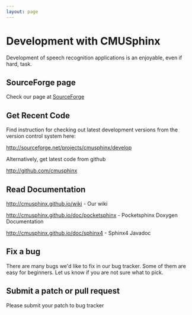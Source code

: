 ```yaml
---
layout: page 
---
```

#  Development with CMUSphinx 

Development of speech recognition applications is an enjoyable, even if hard, 
task.
## SourceForge page 

Check our page at [ SourceForge ]( http///sourceforge.net/projects/cmusphinx )

##  Get Recent Code

Find instruction for checking out latest development versions from the version 
control system here:

[ http://sourceforge.net/projects/cmusphinx/develop ]( 
http///sourceforge.net/projects/cmusphinx/develop )

Alternatively, get latest code from github

[ http://github.com/cmusphinx ]( http///github.com/cmusphinx )

## Read Documentation

http://cmusphinx.github.io/wiki - Our wiki

http://cmusphinx.github.io/doc/pocketsphinx - Pocketsphinx Doxygen 
Documentation

http://cmusphinx.github.io/doc/sphinx4 - Sphinx4 Javadoc

##  Fix a bug 

There are many bugs we'd like to fix in our bug tracker. Some of them are easy 
for beginners. Let us know if you are not sure what to pick.

## Submit a patch or pull request

Please submit your patch to bug tracker

